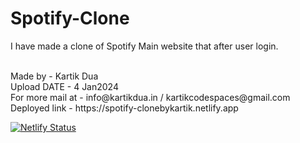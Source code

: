 # Spotify-Clone
I have made a clone of Spotify Main website that after user login.




<br>
Made by - Kartik Dua
<br>
Upload DATE - 4 Jan2024
<br>
For more mail at - info@kartikdua.in / kartikcodespaces@gmail.com

<br>
Deployed link - https://spotify-clonebykartik.netlify.app

<br>


[![Netlify Status](https://api.netlify.com/api/v1/badges/39c975f9-f5dc-4413-8cf0-ab4b4ed2b9e4/deploy-status)](https://app.netlify.com/sites/spotify-clonebykartik/deploys)
